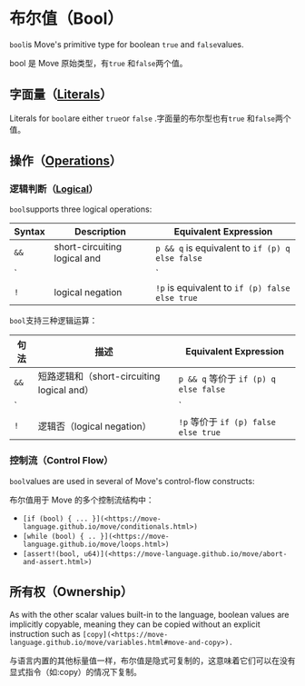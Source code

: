 # 布尔值（B**ool**）

`bool`is Move's primitive type for boolean `true` and `false`values.

bool 是 Move 原始类型，有`true` 和`false`两个值。

## 字面量（**[Literals](https://move-language.github.io/move/bool.html#literals)）**

Literals for `bool`are either `true`or `false` .字面量的布尔型也有`true` 和`false`两个值。

## 操作（**[Operations](https://move-language.github.io/move/bool.html#operations)**）

### 逻辑判断（**[Logical](https://move-language.github.io/move/bool.html#logical)**）

`bool`supports three logical operations:

| Syntax | Description                  | Equivalent Expression                           |
| ------ | ---------------------------- | ----------------------------------------------- |
| `&&`   | short-circuiting logical and | `p && q` is equivalent to `if (p) q else false` |
| `||`   | short-circuiting logical or  | `p || q` is equivalent to `if (p) true else q`  |
| `!`    | logical negation             | `!p` is equivalent to `if (p) false else true`  |

`bool`支持三种逻辑运算：

| 句法 | 描述                  | Equivalent Expression                           |
| ------ | ---------------------------- | ----------------------------------------------- |
| `&&`   | 短路逻辑和（short-circuiting logical and） | `p && q` 等价于 `if (p) q else false` |
| `||`   | 短路逻辑与（short-circuiting logical or）  | `p || q` 等价于 `if (p) true else q`  |
| `!`    | 逻辑否（logical negation）            | `!p` 等价于 `if (p) false else true`  |


### 控制流（Control Flow）

`bool`values are used in several of Move's control-flow constructs:

布尔值用于 Move 的多个控制流结构中：

- `[if (bool) { ... }](<https://move-language.github.io/move/conditionals.html>)`
- `[while (bool) { .. }](<https://move-language.github.io/move/loops.html>)`
- `[assert!(bool, u64)](<https://move-language.github.io/move/abort-and-assert.html>)`

## 所有权（Ownership）

As with the other scalar values built-in to the language, boolean values are implicitly copyable, meaning they can be copied without an explicit instruction such as `[copy](<https://move-language.github.io/move/variables.html#move-and-copy>).`

与语言内置的其他标量值一样，布尔值是隐式可复制的，这意味着它们可以在没有显式指令（如:copy）的情况下复制。